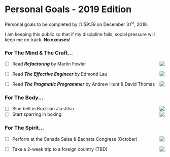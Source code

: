 # Personal Goals - 2019 Edition

Personal goals to be completed by <i>11:59:59</i> on December 31<sup>st</sup>, 2019.

I am keeping this public so that if my discipline fails, social pressure will keep me on track. <b>No excuses</b>!

### For The Mind & The Craft...

[//]: # (https://medium.freecodecamp.org/9-books-for-junior-developers-in-2019-e41fc7ecc586)
- [ ] Read <b><i>Refactoring</i></b> by Martin Fowler <img align="right" src="http://progressed.io/bar/0">
- [ ] Read <b><i>The Effective Engineer</i></b> by Edmond Lau <img align="right" src="http://progressed.io/bar/0">
- [ ] Read <b><i>The Pragmatic Programmer</i></b> by Andrew Hunt & David Thomas<img align="right" src="http://progressed.io/bar/0">


### For The Body...

- [ ] Blue belt in Brazilian Jiu-Jitsu <img align="right" src="http://progressed.io/bar/0">
- [ ] Start sparring in boxing <img align="right" src="http://progressed.io/bar/0">

### For The Spirit...

- [ ] Perform at the Canada Salsa & Bachata Congress (October) <img align="right" src="http://progressed.io/bar/0">
- [ ] Take a 2-week trip to a foreign country (TBD) <img align="right" src="http://progressed.io/bar/0">


